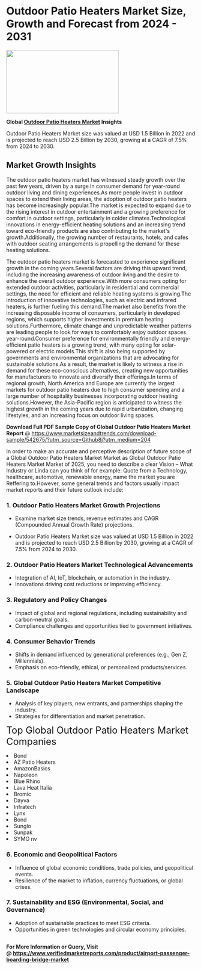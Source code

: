 <H1>Outdoor Patio Heaters Market Size, Growth and Forecast from 2024 - 2031</H1><img class="aligncenter size-medium wp-image-584254" src="https://thirdeyenews.in/wp-content/uploads/2024/09/Global-Market-Research-300x168.jpeg" alt="" width="300" height="168" /><p><strong>Global&nbsp;<a href="https://www.marketsizeandtrends.com/download-sample/542675/?utm_source=Github8j?utm_medium=204">Outdoor Patio Heaters Market</a> Insights</strong></p><p>Outdoor Patio Heaters Market size was valued at USD 1.5 Billion in 2022 and is projected to reach USD 2.5 Billion by 2030, growing at a CAGR of 7.5% from 2024 to 2030.</p><p><h2>Market Growth Insights</h2> <p>The outdoor patio heaters market has witnessed steady growth over the past few years, driven by a surge in consumer demand for year-round outdoor living and dining experiences.As more people invest in outdoor spaces to extend their living areas, the adoption of outdoor patio heaters has become increasingly popular.The market is expected to expand due to the rising interest in outdoor entertainment and a growing preference for comfort in outdoor settings, particularly in colder climates.Technological innovations in energy-efficient heating solutions and an increasing trend toward eco-friendly products are also contributing to the market's growth.Additionally, the growing number of restaurants, hotels, and cafes with outdoor seating arrangements is propelling the demand for these heating solutions.</p> <p>The outdoor patio heaters market is forecasted to experience significant growth in the coming years.Several factors are driving this upward trend, including the increasing awareness of outdoor living and the desire to enhance the overall outdoor experience.With more consumers opting for extended outdoor activities, particularly in residential and commercial settings, the need for efficient and reliable heating systems is growing.The introduction of innovative technologies, such as electric and infrared heaters, is further fueling this demand.The market also benefits from the increasing disposable income of consumers, particularly in developed regions, which supports higher investments in premium heating solutions.Furthermore, climate change and unpredictable weather patterns are leading people to look for ways to comfortably enjoy outdoor spaces year-round.Consumer preference for environmentally friendly and energy-efficient patio heaters is a growing trend, with many opting for solar-powered or electric models.This shift is also being supported by governments and environmental organizations that are advocating for sustainable solutions.As a result, the market is likely to witness a rise in demand for these eco-conscious alternatives, creating new opportunities for manufacturers to innovate and diversify their offerings.In terms of regional growth, North America and Europe are currently the largest markets for outdoor patio heaters due to high consumer spending and a large number of hospitality businesses incorporating outdoor heating solutions.However, the Asia-Pacific region is anticipated to witness the highest growth in the coming years due to rapid urbanization, changing lifestyles, and an increasing focus on outdoor living spaces.<p><span class=""><strong>Download Full PDF Sample Copy of Global Outdoor Patio Heaters Market Report</strong> @ <a href="https://www.marketsizeandtrends.com/download-sample/542675/?utm_source=Github8j?utm_medium=204" target="_blank">https://www.marketsizeandtrends.com/download-sample/542675/?utm_source=Github8j?utm_medium=204</a></span></p><p>In order to make an accurate and perceptive description of future scope of a Global&nbsp;Outdoor Patio Heaters Market Market as Global&nbsp;Outdoor Patio Heaters Market Market of 2025, you need to describe a clear Vision &ndash; What Industry or Linda can you think of for example: Quote from a Technology, healthcare, automotive, renewable energy, name the market you are Reffering to.However, some general trends and factors usually impact market reports and their future outlook include:</p><h3>1.&nbsp;<strong>Outdoor Patio Heaters Market Growth Projections</strong></h3><ul><li>Examine market size trends, revenue estimates and CAGR (Compounded Annual Growth Rate) projections.</li><li><p>Outdoor Patio Heaters Market size was valued at USD 1.5 Billion in 2022 and is projected to reach USD 2.5 Billion by 2030, growing at a CAGR of 7.5% from 2024 to 2030.</p></li></ul><h3>2.&nbsp;<strong>Outdoor Patio Heaters Market Technological Advancements</strong></h3><ul><li>Integration of AI, IoT, blockchain, or automation in the industry.</li><li>Innovations driving cost reductions or improving efficiency.</li></ul><h3>3.&nbsp;<strong>Regulatory and Policy Changes</strong></h3><ul><li>Impact of global and regional regulations, including sustainability and carbon-neutral goals.</li><li>Compliance challenges and opportunities tied to government initiatives.</li></ul><h3>4.&nbsp;<strong>Consumer Behavior Trends</strong></h3><ul><li>Shifts in demand influenced by generational preferences (e.g., Gen Z, Millennials).</li><li>Emphasis on eco-friendly, ethical, or personalized products/services.</li></ul><h3>5.&nbsp;<strong>Global Outdoor Patio Heaters Market Competitive Landscape</strong></h3><ul><li>Analysis of key players, new entrants, and partnerships shaping the industry.</li><li>Strategies for differentiation and market penetration.</li></ul><p data-pm-slice="1 1 []"><span style="color: inherit; font-family: inherit; font-size: 25px;">Top Global Outdoor Patio Heaters Market Companies</span></p><div class="" data-test-id=""><p><li>Bond</li><li> AZ Patio Heaters</li><li> AmazonBasics</li><li> Napoleon</li><li> Blue Rhino</li><li> Lava Heat Italia</li><li> Bromic</li><li> Dayva</li><li> Infratech</li><li> Lynx</li><li> Bond</li><li> Sunglo</li><li> Sunpak</li><li> SYMO nv</li></p></div><h3>6.&nbsp;<strong>Economic and Geopolitical Factors</strong></h3><ul><li>Influence of global economic conditions, trade policies, and geopolitical events.</li><li>Resilience of the market to inflation, currency fluctuations, or global crises.</li></ul><h3>7.&nbsp;<strong>Sustainability and ESG (Environmental, Social, and Governance)</strong></h3><ul><li>Adoption of sustainable practices to meet ESG criteria.</li><li>Opportunities in green technologies and circular economy principles.</li></ul><h2><strong style="font-size: 14px;">For More Information or Query, Visit @&nbsp;</strong><a style="background-color: #ffffff; font-size: 14px;" href="https://www.marketsizeandtrends.com/report/outdoor-patio-heaters-market/" target="_blank">https://www.verifiedmarketreports.com/product/airport-passenger-boarding-bridge-market</a></h2>